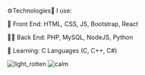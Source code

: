 ⚙️Technologies🤖 I use:

📱 Front End: HTML, CSS, JS, Bootstrap, React

👩‍💻 Back End: PHP, MySQL, NodeJS, Python

📖 Learning: C Languages (C, C++, C#)


![light_rotten](https://user-images.githubusercontent.com/94228460/207048421-27270abc-d666-48b6-a8c9-defd3cc1731d.gif)
![calm](https://user-images.githubusercontent.com/94228460/207048479-4c54d23b-25eb-448d-a28c-b07ba82e904f.gif)

